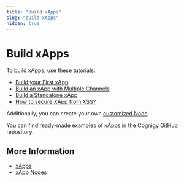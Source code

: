 ```yaml
---
title: "Build xApps"
slug: "build-xApps"
hidden: true
---
```


# Build xApps

To build xApps, use these tutorials:

- [Build your First xApp](first-xApp.md)
- [Build an xApp with Multiple Channels](xApp-with-multi-channels.md)
- [Build a Standalone xApp](standalone-xApp.md)
- [How to secure XApp from XSS?](protect-xApp-from-xss.md)

Additionally, you can create your own [customized Node](custom-xApp-node.md).

You can find ready-made examples of xApps in the [Cognigy GitHub](https://github.com/Cognigy/xApps/tree/main) repository.

## More Information

- [xApps](overview.md)
- [xApp Nodes](../../flow-nodes/xApp/overview.md)